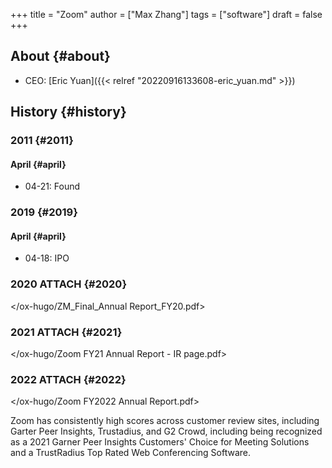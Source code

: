 +++
title = "Zoom"
author = ["Max Zhang"]
tags = ["software"]
draft = false
+++

## About {#about}

-   CEO: [Eric Yuan]({{< relref "20220916133608-eric_yuan.md" >}})


## History {#history}


### 2011 {#2011}


#### April {#april}

-   04-21: Found


### 2019 {#2019}


#### April {#april}

-   04-18: IPO


### 2020 <span class="tag"><span class="ATTACH">ATTACH</span></span> {#2020}

</ox-hugo/ZM_Final_Annual Report_FY20.pdf>


### 2021 <span class="tag"><span class="ATTACH">ATTACH</span></span> {#2021}

</ox-hugo/Zoom FY21 Annual Report - IR page.pdf>


### 2022 <span class="tag"><span class="ATTACH">ATTACH</span></span> {#2022}

</ox-hugo/Zoom FY2022 Annual Report.pdf>

Zoom has consistently high scores across customer review sites, including Garter Peer Insights, Trustadius, and G2 Crowd, including being recognized as a 2021 Garner Peer Insights Customers' Choice for Meeting Solutions and a TrustRadius Top Rated Web Conferencing Software.
